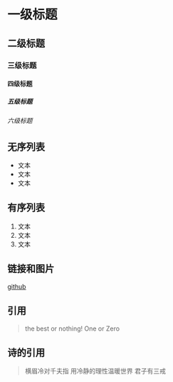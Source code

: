 # 一级标题
## 二级标题
### 三级标题
#### 四级标题
##### 五级标题
###### 六级标题

## 无序列表
- 文本
- 文本
- 文本

## 有序列表
1. 文本
2. 文本
3. 文本

## 链接和图片
[github](https://github.com)

## 引用
> the best or nothing!
One or Zero

## 诗的引用
>横眉冷对千夫指
>用冷静的理性温暖世界
>君子有三戒
